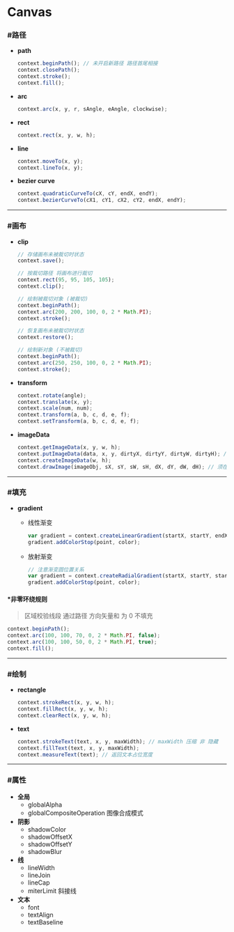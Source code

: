 # Canvas #

### #路径 ###
+ __path__

    ```javascript
    context.beginPath(); // 未开启新路径 路径首尾相接
    context.closePath();
    context.stroke();
    context.fill();
    ````
+ __arc__

    ```javascript
    context.arc(x, y, r, sAngle, eAngle, clockwise);
    ````
+ __rect__

    ```javascript
    context.rect(x, y, w, h);
    ````
+ __line__

    ```javascript
    context.moveTo(x, y);
    context.lineTo(x, y);
    ```
+ __bezier curve__

    ```javascript
    context.quadraticCurveTo(cX, cY, endX, endY);
    context.bezierCurveTo(cX1, cY1, cX2, cY2, endX, endY);
    ````

*****

### #画布 ###
+ __clip__

    ```javascript
    // 存储画布未被裁切时状态
    context.save();
    
    // 按裁切路径 将画布进行裁切
    context.rect(95, 95, 105, 105);
    context.clip();
    
    // 绘制被裁切对象 (被裁切)
    context.beginPath();
    context.arc(200, 200, 100, 0, 2 * Math.PI);
    context.stroke();
    
    // 恢复画布未被裁切时状态
    context.restore();
    
    // 绘制新对象 (不被裁切)
    context.beginPath();
    context.arc(250, 250, 100, 0, 2 * Math.PI);
    context.stroke();
    ```
+ __transform__

    ```javascript
    context.rotate(angle);
    context.translate(x, y);
    context.scale(num, num);
    context.transform(a, b, c, d, e, f);
    context.setTransform(a, b, c, d, e, f);
    ```
+ __imageData__

    ```javascript
    context.getImageData(x, y, w, h);
    context.putImageData(data, x, y, dirtyX, dirtyY, dirtyW, dirtyH); // 不受全局属性影响
    context.createImageData(w, h);
    context.drawImage(imageObj, sX, sY, sW, sH, dX, dY, dW, dH); // 须在图片加载完毕后 执行 受全局属性影响
    ```

*****

### #填充 ###
+ __gradient__
    + 线性渐变
        
        ```javascript
        var gradient = context.createLinearGradient(startX, startY, endX, endY);
        gradient.addColorStop(point, color);
        ```
    + 放射渐变
    
        ```javascript
        // 注意渐变圆位置关系
        var gradient = context.createRadialGradient(startX, startY, startR, endX, endY, endR);
        gradient.addColorStop(point, color);
        ```

#### *非零环绕规则 ####

> 区域校验线段 通过路径 方向矢量和 为 0 不填充

```javascript
context.beginPath();
context.arc(100, 100, 70, 0, 2 * Math.PI, false);
context.arc(100, 100, 50, 0, 2 * Math.PI, true);
context.fill();
```

*****

### #绘制 ###
+ __rectangle__

    ```javascript
    context.strokeRect(x, y, w, h);
    context.fillRect(x, y, w, h);
    context.clearRect(x, y, w, h);
    ```
+ __text__

    ```javascript
    context.strokeText(text, x, y, maxWidth); // maxWidth 压缩 非 隐藏
    context.fillText(text, x, y, maxWidth);
    context.measureText(text); // 返回文本占位宽度
    ```

*****

### #属性 ###
+ __全局__
    + globalAlpha
    + globalCompositeOperation 图像合成模式
+ __阴影__
    + shadowColor
    + shadowOffsetX
    + shadowOffsetY
    + shadowBlur
+ __线__
    + lineWidth
    + lineJoin
    + lineCap
    + miterLimit 斜接线
+ __文本__
    + font
    + textAlign
    + textBaseline